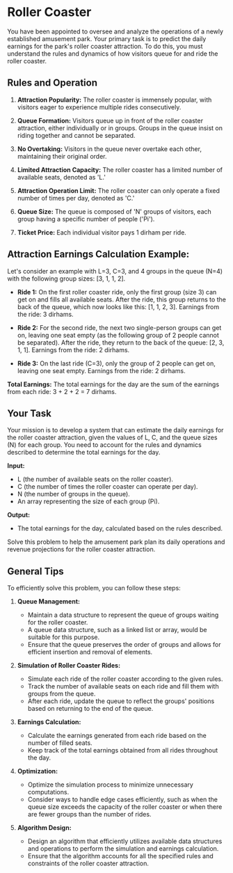 # Roller Coaster

You have been appointed to oversee and analyze the operations of a newly established amusement park. Your primary task is to predict the daily earnings for the park's roller coaster attraction. To do this, you must understand the rules and dynamics of how visitors queue for and ride the roller coaster.

## Rules and Operation

1. **Attraction Popularity:** The roller coaster is immensely popular, with visitors eager to experience multiple rides consecutively.

2. **Queue Formation:** Visitors queue up in front of the roller coaster attraction, either individually or in groups. Groups in the queue insist on riding together and cannot be separated.

3. **No Overtaking:** Visitors in the queue never overtake each other, maintaining their original order.

4. **Limited Attraction Capacity:** The roller coaster has a limited number of available seats, denoted as 'L.' 

5. **Attraction Operation Limit:** The roller coaster can only operate a fixed number of times per day, denoted as 'C.'

6. **Queue Size:** The queue is composed of 'N' groups of visitors, each group having a specific number of people ('Pi').

7. **Ticket Price:** Each individual visitor pays 1 dirham per ride.

## Attraction Earnings Calculation Example:
Let's consider an example with L=3, C=3, and 4 groups in the queue (N=4) with the following group sizes: [3, 1, 1, 2].

- **Ride 1:** On the first roller coaster ride, only the first group (size 3) can get on and fills all available seats. After the ride, this group returns to the back of the queue, which now looks like this: [1, 1, 2, 3]. Earnings from the ride: 3 dirhams.

- **Ride 2:** For the second ride, the next two single-person groups can get on, leaving one seat empty (as the following group of 2 people cannot be separated). After the ride, they return to the back of the queue: [2, 3, 1, 1]. Earnings from the ride: 2 dirhams.

- **Ride 3:** On the last ride (C=3), only the group of 2 people can get on, leaving one seat empty. Earnings from the ride: 2 dirhams.

**Total Earnings:** The total earnings for the day are the sum of the earnings from each ride: 3 + 2 + 2 = 7 dirhams.

## Your Task
Your mission is to develop a system that can estimate the daily earnings for the roller coaster attraction, given the values of L, C, and the queue sizes (N) for each group. You need to account for the rules and dynamics described to determine the total earnings for the day.

**Input:**
- L (the number of available seats on the roller coaster).
- C (the number of times the roller coaster can operate per day).
- N (the number of groups in the queue).
- An array representing the size of each group (Pi).

**Output:**
- The total earnings for the day, calculated based on the rules described.

Solve this problem to help the amusement park plan its daily operations and revenue projections for the roller coaster attraction.

## General Tips

To efficiently solve this problem, you can follow these steps:

1. **Queue Management:**
   - Maintain a data structure to represent the queue of groups waiting for the roller coaster.
   - A queue data structure, such as a linked list or array, would be suitable for this purpose.
   - Ensure that the queue preserves the order of groups and allows for efficient insertion and removal of elements.

2. **Simulation of Roller Coaster Rides:**
   - Simulate each ride of the roller coaster according to the given rules.
   - Track the number of available seats on each ride and fill them with groups from the queue.
   - After each ride, update the queue to reflect the groups' positions based on returning to the end of the queue.

3. **Earnings Calculation:**
   - Calculate the earnings generated from each ride based on the number of filled seats.
   - Keep track of the total earnings obtained from all rides throughout the day.

4. **Optimization:**
   - Optimize the simulation process to minimize unnecessary computations.
   - Consider ways to handle edge cases efficiently, such as when the queue size exceeds the capacity of the roller coaster or when there are fewer groups than the number of rides.

5. **Algorithm Design:**
   - Design an algorithm that efficiently utilizes available data structures and operations to perform the simulation and earnings calculation.
   - Ensure that the algorithm accounts for all the specified rules and constraints of the roller coaster attraction.
